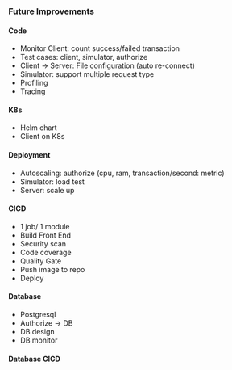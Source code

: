 ### Future Improvements
#### Code
- Monitor Client: count success/failed transaction
- Test cases: client, simulator, authorize
- Client -> Server: File configuration (auto re-connect)
- Simulator: support multiple request type
- Profiling
- Tracing

#### K8s
- Helm chart
- Client on K8s

#### Deployment
- Autoscaling: authorize (cpu, ram, transaction/second: metric)
- Simulator: load test
- Server: scale up

#### CICD
- 1 job/ 1 module
- Build Front End
- Security scan
- Code coverage
- Quality Gate
- Push image to repo
- Deploy


#### Database
- Postgresql
- Authorize -> DB
- DB design
- DB monitor


#### Database CICD
